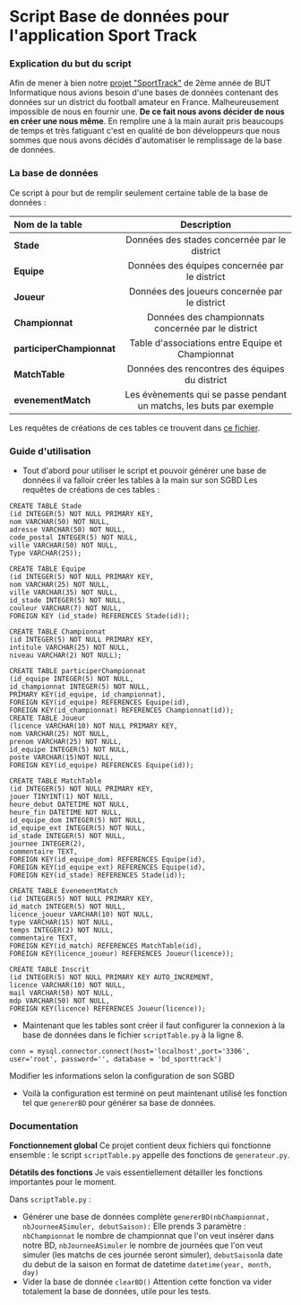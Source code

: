 # Script Base de données pour l'application Sport Track

### Explication du but du script
Afin de mener à bien notre [projet "SportTrack"](https://github.com/TitouCoch/SportTrack) de 2ème année de BUT Informatique nous avions besoin d'une bases de données contenant des données sur un district du football amateur en France. Malheureusement impossible de nous en fournir une. **De ce fait nous avons décider de nous en créer une nous même**. En remplire une à la main aurait pris beaucoups de temps et très fatiguant c'est en qualité de bon développeurs que nous sommes que nous avons décidés d'automatiser le remplissage de la base de données.

### La base de données

Ce script à pour but de remplir seulement certaine table de la base de données :


| Nom de la table | Description |
| :--------------- |:---------------:|
| **Stade**  | Données des stades concernée par le district |
| **Equipe**  | Données des équipes concernée par le district |
| **Joueur**  | Données des joueurs concernée par le district |
| **Championnat**  | Données des championnats concernée par le district |
| **participerChampionnat**  | Table d'associations entre Equipe et Championnat |
| **MatchTable**  | Données des rencontres des équipes du district |
| **evenementMatch**  | Les évènements qui se passe pendant un matchs, les buts par exemple |

Les requêtes de créations de ces tables ce trouvent dans [ce fichier](requeteSQL/creationTable.txt).

### Guide d'utilisation

- Tout d'abord pour utiliser le script et pouvoir générer une base de données il va falloir créer les tables à la main sur son SGBD
Les requêtes de créations de ces tables :

```
CREATE TABLE Stade
(id INTEGER(5) NOT NULL PRIMARY KEY,
nom VARCHAR(50) NOT NULL,
adresse VARCHAR(50) NOT NULL,
code_postal INTEGER(5) NOT NULL,
ville VARCHAR(50) NOT NULL,
Type VARCHAR(25));

CREATE TABLE Equipe
(id INTEGER(5) NOT NULL PRIMARY KEY,
nom VARCHAR(25) NOT NULL,
ville VARCHAR(35) NOT NULL,
id_stade INTEGER(5) NOT NULL,
couleur VARCHAR(7) NOT NULL,
FOREIGN KEY (id_stade) REFERENCES Stade(id));	

CREATE TABLE Championnat
(id INTEGER(5) NOT NULL PRIMARY KEY,
intitule VARCHAR(25) NOT NULL,
niveau VARCHAR(2) NOT NULL);

CREATE TABLE participerChampionnat
(id_equipe INTEGER(5) NOT NULL,
id_championnat INTEGER(5) NOT NULL,
PRIMARY KEY(id_equipe, id_championnat),
FOREIGN KEY(id_equipe) REFERENCES Equipe(id),
FOREIGN KEY(id_championnat) REFERENCES Championnat(id));
CREATE TABLE Joueur
(licence VARCHAR(10) NOT NULL PRIMARY KEY,
nom VARCHAR(25) NOT NULL,
prenom VARCHAR(25) NOT NULL,
id_equipe INTEGER(5) NOT NULL,
poste VARCHAR(15)NOT NULL,
FOREIGN KEY(id_equipe) REFERENCES Equipe(id));

CREATE TABLE MatchTable
(id INTEGER(5) NOT NULL PRIMARY KEY,
jouer TINYINT(1) NOT NULL,
heure_debut DATETIME NOT NULL,
heure_fin DATETIME NOT NULL,
id_equipe_dom INTEGER(5) NOT NULL,
id_equipe_ext INTEGER(5) NOT NULL,
id_stade INTEGER(5) NOT NULL,
journee INTEGER(2),
commentaire TEXT,
FOREIGN KEY(id_equipe_dom) REFERENCES Equipe(id),
FOREIGN KEY(id_equipe_ext) REFERENCES Equipe(id),
FOREIGN KEY(id_stade) REFERENCES Stade(id));

CREATE TABLE EvenementMatch
(id INTEGER(5) NOT NULL PRIMARY KEY,
id_match INTEGER(5) NOT NULL,
licence_joueur VARCHAR(10) NOT NULL,
type VARCHAR(15) NOT NULL,
temps INTEGER(2) NOT NULL,
commentaire TEXT,
FOREIGN KEY(id_match) REFERENCES MatchTable(id),
FOREIGN KEY(licence_joueur) REFERENCES Joueur(licence));

CREATE TABLE Inscrit
(id INTEGER(5) NOT NULL PRIMARY KEY AUTO_INCREMENT,
licence VARCHAR(10) NOT NULL,
mail VARCHAR(50) NOT NULL,
mdp VARCHAR(50) NOT NULL,
FOREIGN KEY(licence) REFERENCES Joueur(licence));
```

- Maintenant que les tables sont créer il faut configurer la connexion à la base de données dans le fichier ```scriptTable.py``` à la ligne 8.
```
conn = mysql.connector.connect(host='localhost',port='3306', user='root', password='', database = 'bd_sporttrack')
```
Modifier les informations selon la configuration de son SGBD

- Voilà la configuration est terminé on peut maintenant utilisé les fonction tel que ```genererBD``` pour générer sa base de données.

### Documentation

**Fonctionnement global**
Ce projet contient deux fichiers qui fonctionne ensemble : le script ```scriptTable.py``` appelle des fonctions de ```generateur.py```.

**Détatils des fonctions**
Je vais essentiellement détailler les fonctions importantes pour le moment.

Dans ```scriptTable.py``` : 

- Générer une base de données complète
```genererBD(nbChampionnat, nbJourneeASimuler, debutSaison):```
Elle prends 3 paramètre : ```nbChampionnat``` le nombre de championnat que l'on veut insérer dans notre BD, ```nbJourneeASimuler``` le nombre de journées que l'on veut simuler (les matchs de ces journée seront simuler), ```debutSaison```la date du debut de la saison en format de datetime ```datetime(year, month, day)```
- Vider la base de donnée 
```clearBD()```
Attention cette fonction va vider totalement la base de données, utile pour les tests.